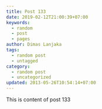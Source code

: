 ```yaml
---
title: Post 133
date: 2019-02-12T21:00:39+07:00
keywords:
  - random
  - post
  - pages
author: Dimas Lanjaka
tags:
  - random post
  - untagged
category:
  - random post
  - uncategorized
updated: 2013-05-26T10:54:14+07:00
---
```

This is content of post 133